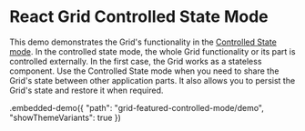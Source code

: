 # React Grid Controlled State Mode

This demo demonstrates the Grid's functionality in the [Controlled State mode](../../docs/guides/controlled-and-uncontrolled-modes.md). In the controlled state mode, the whole Grid functionality or its part is controlled externally. In the first case, the Grid works as a stateless component. Use the Controlled State mode when you need to share the Grid's state between other application parts. It also allows you to persist the Grid's state and restore it when required.

.embedded-demo({ "path": "grid-featured-controlled-mode/demo", "showThemeVariants": true })
